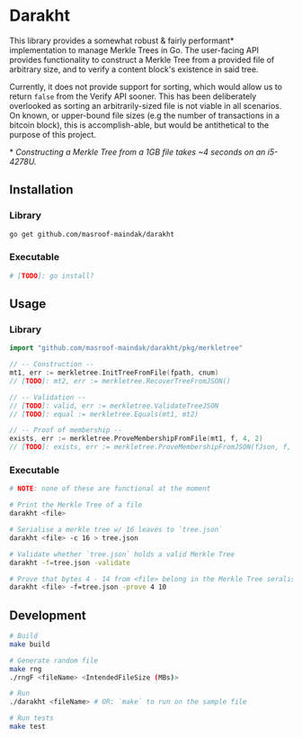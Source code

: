 # Darakht

This library provides a somewhat robust & fairly performant* implementation to manage Merkle Trees in Go. The user-facing API provides functionality to construct a Merkle Tree from a provided file of arbitrary size, and to verify a content block's existence in said tree.

Currently, it does not provide support for sorting, which would allow us to return `false` from the Verify API sooner. This has been deliberately overlooked as sorting an arbitrarily-sized file is not viable in all scenarios. On known, or upper-bound file sizes (e.g the number of transactions in a bitcoin block), this is accomplish-able, but would be antithetical to the purpose of this project.

\* *Constructing a Merkle Tree from a 1GB file takes ~4 seconds on an i5-4278U.*

## Installation

### Library

```bash
go get github.com/masroof-maindak/darakht
```

### Executable

```bash
# [TODO]: go install?
```

## Usage

### Library

```Go
import "github.com/masroof-maindak/darakht/pkg/merkletree"

// -- Construction --
mt1, err := merkletree.InitTreeFromFile(fpath, cnum)
// [TODO]: mt2, err := merkletree.RecoverTreeFromJSON()

// -- Validation --
// [TODO]: valid, err := merkletree.ValidateTreeJSON
// [TODO]: equal := merkletree.Equals(mt1, mt2)

// -- Proof of membership --
exists, err := merkletree.ProveMembershipFromFile(mt1, f, 4, 2)
// [TODO]: exists, err := merkletree.ProveMembershipFromJSON(fJson, f, 4, 2)
```

### Executable

```bash
# NOTE: none of these are functional at the moment

# Print the Merkle Tree of a file
darakht <file>

# Serialise a merkle tree w/ 16 leaves to `tree.json`
darakht <file> -c 16 > tree.json

# Validate whether `tree.json` holds a valid Merkle Tree
darakht -f=tree.json -validate

# Prove that bytes 4 - 14 from <file> belong in the Merkle Tree seralised in tree.json
darakht <file> -f=tree.json -prove 4 10
```

## Development

```bash
# Build
make build

# Generate random file
make rng
./rngF <fileName> <IntendedFileSize (MBs)>

# Run
./darakht <fileName> # OR: `make` to run on the sample file

# Run tests
make test
```
